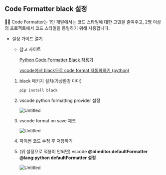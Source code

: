 ## Code Formatter black 설정

<aside> 🧑‍💻 Code Formatter는 1인 개발에서는 코드 스타일에 대한 고민을 줄여주고, 2명 이상의 프로젝트에서 코드 스타일을 통일하기 위해 사용합니다.

</aside>

- 설정 가이드 열기

  - 참고 사이트

    [Python Code Formatter Black 적용기](https://jiku90.tistory.com/12)

    [vscode에서 black으로 code format 자동화하기 (python)](https://lovedh.tistory.com/entry/vscode에서-black으로-code-format-자동화하기-python)

  1. black 패키지 설치(가상환경 마다)

     ```bash
     pip install black
     ```

  2. vscode python formatting provider 설정

     ![Untitled](/Users/isangbaeg/Desktop/TIL/Django/images/django3_01.png)

  3. vscode format on save 체크

     ![Untitled](/Users/isangbaeg/Desktop/TIL/Django/images/django3_02.png)

  4. 파이썬 코드 수정 후 저장하기

  5. (위 설정으로 적용이 안되면) vscode **@id:editor.defaultFormatter @lang:python defaultFormatter 설정**

     ![Untitled](/Users/isangbaeg/Desktop/TIL/Django/images/django3_03.png)